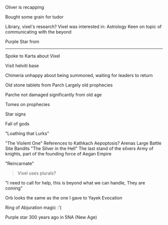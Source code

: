 Oliver is recapping

Bought some grain for tudor



Library, vixel's research?
Vixel was interested in: 
	Astrology
		Keen on topic of communicating with the beyond


Purple Star from 



<hr>


Spoke to Karta about Vixel


Visit helviti base

Chimeria unhappy about being summoned, waiting for leaders to return

Old stone tablets from Parch
Largely old prophecies


Parche not damaged significantly from old age

Tomes on prophecies

Star signs

Fall of gods

"Loathing that Lurks"


"The Violent One"
	References to Kathkach
	Aepoptosis?
	Arenas
	Large Battle Site Bandits
"The Silver in the Hell"
	The last stand of the silvers
	Army of knights, part of the founding force of Aegan Empire

"Reincarnate"
>Vixel uses plurals?

"I need to call for help, this is beyond what we can handle, They are coming"

Orb looks the same as the one I gave to Yayek
Evocation

Ring of Abjuration magic :'(

Purple star 300 years ago in 5NA (New Age)











